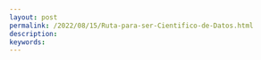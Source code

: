 ```yaml
---
layout: post
permalink: /2022/08/15/Ruta-para-ser-Cientifico-de-Datos.html
description: 
keywords:
---
```

